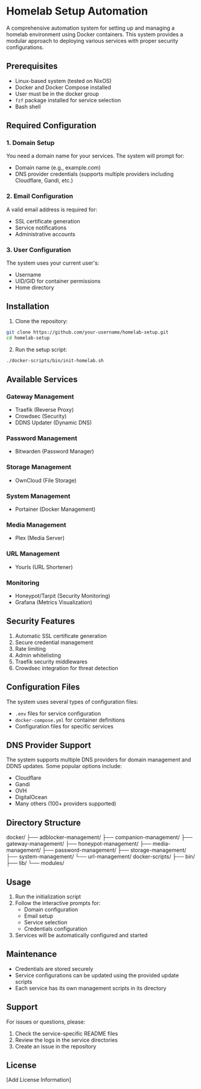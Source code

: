 # Homelab Setup Automation

A comprehensive automation system for setting up and managing a homelab environment using Docker containers. This system provides a modular approach to deploying various services with proper security configurations.

## Prerequisites

- Linux-based system (tested on NixOS)
- Docker and Docker Compose installed
- User must be in the docker group
- `fzf` package installed for service selection
- Bash shell

## Required Configuration

### 1. Domain Setup
You need a domain name for your services. The system will prompt for:
- Domain name (e.g., example.com)
- DNS provider credentials (supports multiple providers including Cloudflare, Gandi, etc.)

### 2. Email Configuration
A valid email address is required for:
- SSL certificate generation
- Service notifications
- Administrative accounts

### 3. User Configuration
The system uses your current user's:
- Username
- UID/GID for container permissions
- Home directory

## Installation

1. Clone the repository:
```bash
git clone https://github.com/your-username/homelab-setup.git
cd homelab-setup
```

2. Run the setup script:
```bash
./docker-scripts/bin/init-homelab.sh
```

## Available Services

### Gateway Management
- Traefik (Reverse Proxy)
- Crowdsec (Security)
- DDNS Updater (Dynamic DNS)

### Password Management
- Bitwarden (Password Manager)

### Storage Management
- OwnCloud (File Storage)

### System Management
- Portainer (Docker Management)

### Media Management
- Plex (Media Server)

### URL Management
- Yourls (URL Shortener)

### Monitoring
- Honeypot/Tarpit (Security Monitoring)
- Grafana (Metrics Visualization)

## Security Features

1. Automatic SSL certificate generation
2. Secure credential management
3. Rate limiting
4. Admin whitelisting
5. Traefik security middlewares
6. Crowdsec integration for threat detection

## Configuration Files

The system uses several types of configuration files:
- `.env` files for service configuration
- `docker-compose.yml` for container definitions
- Configuration files for specific services

## DNS Provider Support

The system supports multiple DNS providers for domain management and DDNS updates. Some popular options include:
- Cloudflare
- Gandi
- OVH
- DigitalOcean
- Many others (100+ providers supported)

## Directory Structure

docker/
├── adblocker-management/
├── companion-management/
├── gateway-management/
├── honeypot-management/
├── media-management/
├── password-management/
├── storage-management/
├── system-management/
└── url-management/
docker-scripts/
├── bin/
├── lib/
└── modules/

## Usage

1. Run the initialization script
2. Follow the interactive prompts for:
   - Domain configuration
   - Email setup
   - Service selection
   - Credentials configuration
3. Services will be automatically configured and started

## Maintenance

- Credentials are stored securely
- Service configurations can be updated using the provided update scripts
- Each service has its own management scripts in its directory

## Support

For issues or questions, please:
1. Check the service-specific README files
2. Review the logs in the service directories
3. Create an issue in the repository

## License

[Add License Information]